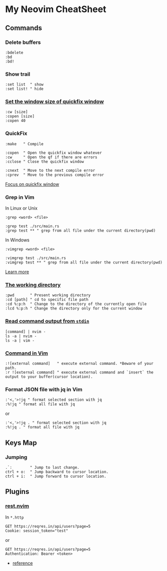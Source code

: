 # My Neovim CheatSheet

## Commands

### Delete buffers

```plain
:bdelete
:bd
:bd!
```

### Show trail

```plain
:set list  " show
:set list! " hide
```

### [Set the window size of quickfix window](https://stackoverflow.com/questions/42217825/vim-how-to-set-the-window-size-of-quickfix-window)

```plain
:cw [size]
:copen [size]
:copen 40
```

### QuickFix

```plain
:make   " Compile

:copen  " Open the quickfix window whatever
:cw     " Open the qf if there are errors
:cclose " Close the quickfix window

:cnext  " Move to the next compile error
:cprev  " Move to the previous compile error
```

[Focus on quickfix window](https://www.reddit.com/r/vim/comments/hfovi6/how_can_i_keep_my_cursor_intact_in_quickfix_list/)

### Grep in Vim

In Linux or Unix

```plain
:grep <word> <file>

:grep test ./src/main.rs
:grep test ** " grep from all file under the current directory(pwd)
```

In Windows

```plain
:vimgrep <word> <file>

:vimgrep test ./src/main.rs
:vimgrep test ** " grep from all file under the current directory(pwd)
```

[Learn more](https://zhuanlan.zhihu.com/p/148280898)

### [The working directory](https://vim.fandom.com/wiki/Set_working_directory_to_the_current_file)

```plain
:pwd       " Present working directory
:cd [path] " cd to specific file path
:cd %:p:h  " Change to the directory of the currently open file
:lcd %:p:h " Change the directory only for the current window
```

### [Read command output from `stdin`](https://askubuntu.com/questions/510890/how-do-i-redirect-command-output-to-vim-in-bash)

```plain
[command] | nvim -
ls -a | nvim -
ls -a | vim -
```

### [Command in Vim](http://www.study-area.org/tips/vim/Vim-8.html#shell)

```plain
:![external command]   " execute external command. *Beware of your path. 
:r ![external command] " execute external command and `insert` the output to your buffer(cursor location).
```

### Format JSON file with jq in Vim

```plain
:'<,'>!jq " format selected section with jq
:%!jq " format all file with jq
```

or

```plain
:'<,'>!jq . " format selected section with jq
:%!jq . " format all file with jq
```

## Keys Map

### Jumping

```plain
.`:        " Jump to last change.
ctrl + o:  " Jump backward to cursor location.
ctrl + i:  " Jump forward to cursor location.
```

## Plugins

### [rest.nvim](https://github.com/rest-nvim/rest.nvim)

In `*.http`

```http
GET https://reqres.in/api/users?page=5
Cookie: session_token="test"
```

or

```http
GET https://reqres.in/api/users?page=5
Authentication: Bearer <token>
```

- [reference](https://github.com/rest-nvim/rest.nvim/issues/98)
